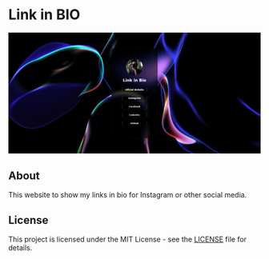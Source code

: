 # Link in BIO

![Link in BIO](./.github/image/thumb.png)

## About

This website to show my links in bio for Instagram or other social media.

## License

This project is licensed under the MIT License - see the [LICENSE](LICENSE) file for details.
